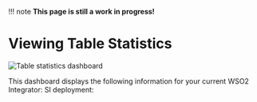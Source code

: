 !!! note
    **This page is still a work in progress!**
    
# Viewing Table Statistics

![Table statistics dashboard]({{base_path}}/images/streaming-integrator-grafana-dashboard/table_statistics_dashboard.png)

This dashboard displays the following information for your current WSO2 Integrator: SI deployment: